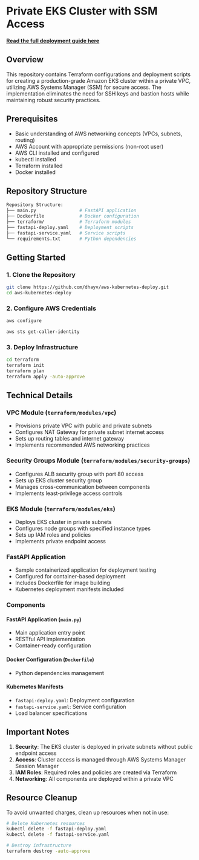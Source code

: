 # Private EKS Cluster with SSM Access

**[Read the full deployment guide here](https://dev.to/dhayv/managing-kubernetes-in-a-private-aws-vpc-a-secure-and-automated-approach-4n4c)**

## Overview

This repository contains Terraform configurations and deployment scripts for creating a production-grade Amazon EKS cluster within a private VPC, utilizing AWS Systems Manager (SSM) for secure access. The implementation eliminates the need for SSH keys and bastion hosts while maintaining robust security practices.

## Prerequisites

- Basic understanding of AWS networking concepts (VPCs, subnets, routing)
- AWS Account with appropriate permissions (non-root user)
- AWS CLI installed and configured
- kubectl installed
- Terraform installed
- Docker installed

## Repository Structure

```bash
Repository Structure:
├── main.py                # FastAPI application
├── Dockerfile             # Docker configuration
├── terraform/             # Terraform modules
├── fastapi-deploy.yaml    # Deployment scripts
├── fastapi-service.yaml   # Service scripts
└── requirements.txt       # Python dependencies
```

## Getting Started

### 1. Clone the Repository

```bash
git clone https://github.com/dhayv/aws-kubernetes-deploy.git
cd aws-kubernetes-deploy
```

### 2. Configure AWS Credentials

```bash
aws configure

aws sts get-caller-identity
```

### 3. Deploy Infrastructure

```bash
cd terraform
terraform init
terraform plan
terraform apply -auto-approve
```

## Technical Details

### VPC Module (`terraform/modules/vpc`)
- Provisions private VPC with public and private subnets
- Configures NAT Gateway for private subnet internet access
- Sets up routing tables and internet gateway
- Implements recommended AWS networking practices

### Security Groups Module (`terraform/modules/security-groups`)
- Configures ALB security group with port 80 access
- Sets up EKS cluster security group
- Manages cross-communication between components
- Implements least-privilege access controls

### EKS Module (`terraform/modules/eks`)
- Deploys EKS cluster in private subnets
- Configures node groups with specified instance types
- Sets up IAM roles and policies
- Implements private endpoint access

### FastAPI Application
- Sample containerized application for deployment testing
- Configured for container-based deployment
- Includes Dockerfile for image building
- Kubernetes deployment manifests included

### Components

#### FastAPI Application (`main.py`)
- Main application entry point
- RESTful API implementation
- Container-ready configuration

#### Docker Configuration (`Dockerfile`)
- Python dependencies management

#### Kubernetes Manifests
- `fastapi-deploy.yaml`: Deployment configuration
- `fastapi-service.yaml`: Service configuration
- Load balancer specifications

## Important Notes

1. **Security**: The EKS cluster is deployed in private subnets without public endpoint access
2. **Access**: Cluster access is managed through AWS Systems Manager Session Manager
3. **IAM Roles**: Required roles and policies are created via Terraform
4. **Networking**: All components are deployed within a private VPC

## Resource Cleanup

To avoid unwanted charges, clean up resources when not in use:

```bash
# Delete Kubernetes resources
kubectl delete -f fastapi-deploy.yaml
kubectl delete -f fastapi-service.yaml

# Destroy infrastructure
terraform destroy -auto-approve
```
